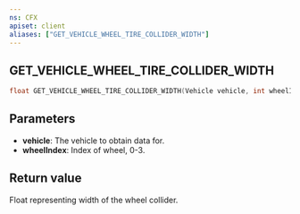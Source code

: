 ```yaml
---
ns: CFX
apiset: client
aliases: ["GET_VEHICLE_WHEEL_TIRE_COLLIDER_WIDTH"]
---
```

## GET_VEHICLE_WHEEL_TIRE_COLLIDER_WIDTH

```c
float GET_VEHICLE_WHEEL_TIRE_COLLIDER_WIDTH(Vehicle vehicle, int wheelIndex);
```


## Parameters
* **vehicle**: The vehicle to obtain data for.
* **wheelIndex**: Index of wheel, 0-3.

## Return value
Float representing width of the wheel collider.